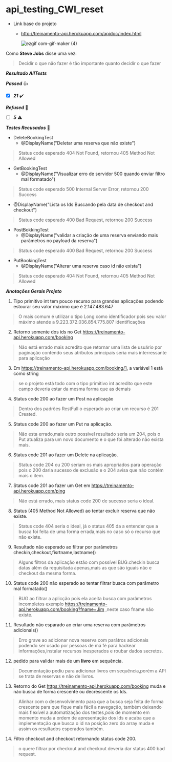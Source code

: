 # api_testing_CWI_reset
* Link base do projeto
  * http://treinamento-api.herokuapp.com/apidoc/index.html
 
      ![ezgif com-gif-maker (4)](https://user-images.githubusercontent.com/76186505/138476210-4c609893-1abd-4b80-8f57-47d6b7d9e4c0.gif)
 
 Como **Steve Jobs** disse uma vez: 
> Decidir o que não fazer é tão 
> importante quanto decidir 
> o que fazer 
      
 _**Resultado AllTests**_
 >
 _**Passed**_  :+1:
- [x] _**21**_ :heavy_check_mark:
>
 _**Refused**_  :eyes:
- [ ] _**5**_ :warning:

 _**Testes Recusados**_ :eyes:
* DeleteBookingTest
   * @DisplayName("Deletar uma reserva que não existe")
 > Status code esperado 404 Not Found, retornou 405 Method Not Allowed
* GetBookingTest
   *  @DisplayName("Visualizar erro de servidor 500 quando enviar filtro mal formatado")
 > Status code esperado 500 Internal Server Error, retornou 200 Success
   *  @DisplayName("Lista os Ids Buscando pela data de checkout and checkout")
 > Status code esperado 400 Bad Request, retornou 200 Success
* PostBokkingTest
   * @DisplayName("validar a criação de uma reserva enviando mais parâmetros no payload da reserva")
 > Status code esperado 400 Bad Request, retornou 200 Success
* PutBookingTest
   *  @DisplayName("Alterar uma reserva caso id não exista")
 > Status code esperado 404 Not Found, retornou 405 Method Not Allowed
      
_**Anotações Gerais Projeto**_
1. Tipo primitivo int tem pouco recurso para grandes aplicações podendo estourar seu valor máximo que é 2.147.483.647
> O mais comum é utilizar o tipo Long como identificador pois seu valor máximo atende a 9.223.372.036.854.775.807 identificações
2. Retorno somente dos ids no Get https://treinamento-api.herokuapp.com/booking
> Não está errado mais acredito que retornar uma lista de usuário por paginação contendo seus atributos principais seria mais interressante para aplicação
3. Em https://treinamento-api.herokuapp.com/booking/1, a variável 1 está como string
> se o projeto está todo com o tipo primitivo int acredito que este campo deveria estar da mesma forma que as demais
4. Status code 200 ao fazer um Post na aplicação
> Dentro dos padrões RestFull o esperado ao criar um recurso é 201 Created.
5. Status code 200 ao fazer um Put na aplicação.
> Não esta errado,mais outro possivel resultado seria um 204, pois o Put atualiza para um novo documento e o que foi alterado não exista mais.
6. Status code 201 ao fazer um Delete na aplicação.
> Status code 204 ou 200 seriam os mais apropriados para operação pois o 200 daria sucesso de exclusão e o 204 avisa que não contém mais o item.
7. Status code 201 ao fazer um Get em https://treinamento-api.herokuapp.com/ping
> Não está errado, mais status code 200 de sucesso seria o ideal.
8. Status (405 Method Not Allowed) ao tentar excluir reserva que não existe.
> Status code 404 seria o ideal, já o status 405 da a entender que a busca foi feita de uma forma errada,mais no caso só o recurso que não existe.
9. Resultado não esperado ao filtrar por parâmetros checkin,checkout,fisrtname,lastname()
> Alguns filtros da aplicação estão com possível BUG.checkin busca datas além da requisitada apenas,mais as que são iguais não e checkout da mesma forma.
10. Status code 200 não esperado ao tentar filtrar busca com parâmetro mal formatado()
> BUG ao filtrar a aplicção pois ela aceita busca com parâmetros incompletos exemplo https://treinamento-api.herokuapp.com/booking?fname=Jim ,neste caso fname não existe.
11. Resultado não esparado ao criar uma reserva com parâmetros adicionais()
> Erro grave ao adicionar nova reserva com parâtros adicionais podendo ser usado por pessoas de má fé para hackear informações,instalar recursos inesperados e roubar dados secretos.
12. pedido para validar mais de um **livro** em sequência.
>  Documentação pediu para adicionar livros em sequência,porém a API se trata de reservas e não de livros.
13. Retorno do Get https://treinamento-api.herokuapp.com/booking muda e não busca de forma crescente ou decrescente os Ids.
> Alinhar com o desenvolvimento para que a busca seja feita de forma crescente para que fique mais fácil a navegação, também deixando mais flexível a automatização dos testes,pois de momento em momento muda a ordem de apresentação dos Ids e acaba que a implementação que busca o id na posição zero do array muda e assim os resultados esperados também.
14. Filtro checkout and checkout retornando status code 200.
> o quere filtrar por checkout and checkout deveria dar status 400 bad request.
